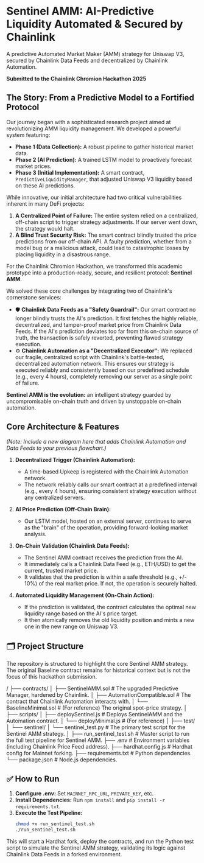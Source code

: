 ﻿# Sentinel AMM: AI-Predictive Liquidity Automated & Secured by Chainlink

A predictive Automated Market Maker (AMM) strategy for Uniswap V3, secured by Chainlink Data Feeds and decentralized by Chainlink Automation.

**Submitted to the Chainlink Chromion Hackathon 2025**

## The Story: From a Predictive Model to a Fortified Protocol

Our journey began with a sophisticated research project aimed at revolutionizing AMM liquidity management. We developed a powerful system featuring:

- **Phase 1 (Data Collection):** A robust pipeline to gather historical market data.
- **Phase 2 (AI Prediction):** A trained LSTM model to proactively forecast market prices.
- **Phase 3 (Initial Implementation):** A smart contract, `PredictiveLiquidityManager`, that adjusted Uniswap V3 liquidity based on these AI predictions.

While innovative, our initial architecture had two critical vulnerabilities inherent in many DeFi projects:

1. **A Centralized Point of Failure:** The entire system relied on a centralized, off-chain script to trigger strategy adjustments. If our server went down, the strategy would halt.
2. **A Blind Trust Security Risk:** The smart contract blindly trusted the price predictions from our off-chain API. A faulty prediction, whether from a model bug or a malicious attack, could lead to catastrophic losses by placing liquidity in a disastrous range.

For the Chainlink Chromion Hackathon, we transformed this academic prototype into a production-ready, secure, and resilient protocol: **Sentinel AMM**.

We solved these core challenges by integrating two of Chainlink's cornerstone services:

- 🛡️ **Chainlink Data Feeds as a "Safety Guardrail":** Our smart contract no longer blindly trusts the AI's prediction. It first fetches the highly reliable, decentralized, and tamper-proof market price from Chainlink Data Feeds. If the AI's prediction deviates too far from this on-chain source of truth, the transaction is safely reverted, preventing flawed strategy execution.
- ⚙️ **Chainlink Automation as a "Decentralized Executor":** We replaced our fragile, centralized script with Chainlink's battle-tested, decentralized automation network. This ensures our strategy is executed reliably and consistently based on our predefined schedule (e.g., every 4 hours), completely removing our server as a single point of failure.

**Sentinel AMM is the evolution:** an intelligent strategy guarded by uncompromisable on-chain truth and driven by unstoppable on-chain automation.

## Core Architecture & Features

*(Note: Include a new diagram here that adds Chainlink Automation and Data Feeds to your previous flowchart.)*

1. **Decentralized Trigger (Chainlink Automation):**
   - A time-based Upkeep is registered with the Chainlink Automation network.
   - The network reliably calls our smart contract at a predefined interval (e.g., every 4 hours), ensuring consistent strategy execution without any centralized servers.

2. **AI Price Prediction (Off-Chain Brain):**
   - Our LSTM model, hosted on an external server, continues to serve as the "brain" of the operation, providing forward-looking market analysis.

3. **On-Chain Validation (Chainlink Data Feeds):**
   - The Sentinel AMM contract receives the prediction from the AI.
   - It immediately calls a Chainlink Data Feed (e.g., ETH/USD) to get the current, trusted market price.
   - It validates that the prediction is within a safe threshold (e.g., +/- 10%) of the real market price. If not, the operation is securely halted.

4. **Automated Liquidity Management (On-Chain Action):**
   - If the prediction is validated, the contract calculates the optimal new liquidity range based on the AI's price target.
   - It then atomically removes the old liquidity position and mints a new one in the new range on Uniswap V3.

## 🗂️ Project Structure

The repository is structured to highlight the core Sentinel AMM strategy. The original Baseline contract remains for historical context but is not the focus of this hackathon submission.


/
├── contracts/
│   ├── SentinelAMM.sol              # The upgraded Predictive Manager, hardened by Chainlink.
│   ├── AutomationCompatible.sol     # The contract that Chainlink Automation interacts with.
│   └── BaselineMinimal.sol          # (For reference) The original spot-price strategy.
│
├── scripts/
│   ├── deploySentinel.js            # Deploys SentinelAMM and the Automation contract.
│   └── deployMinimal.js             # (For reference)
│
├── test/
│   └── sentinel/
│       └── sentinel_test.py         # The primary test script for the Sentinel AMM strategy.
│
├── run_sentinel_test.sh             # Master script to run the full test pipeline for Sentinel AMM.
├── .env                             # Environment variables (including Chainlink Price Feed address).
├── hardhat.config.js                # Hardhat config for Mainnet forking.
├── requirements.txt                 # Python dependencies.
└── package.json                     # Node.js dependencies.




## ✅ How to Run

1. **Configure .env:** Set `MAINNET_RPC_URL`, `PRIVATE_KEY`, etc.
2. **Install Dependencies:** Run `npm install` and `pip install -r requirements.txt`.
3. **Execute the Test Pipeline:**
   ```bash
   chmod +x run_sentinel_test.sh
   ./run_sentinel_test.sh

This will start a Hardhat fork, deploy the contracts, and run the Python test script to simulate the Sentinel AMM strategy, validating its logic against Chainlink Data Feeds in a forked environment.